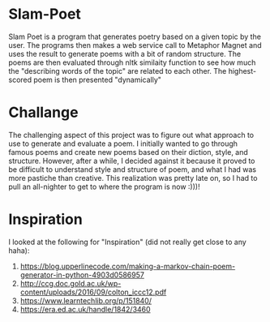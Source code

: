 # Slam-Poet
Slam Poet is a program that generates poetry based on a given topic by the user. The programs then makes a web service call to Metaphor Magnet and uses the result to generate poems with a bit of random structure. The poems are then evaluated through nltk similaity function to see how much the "describing words of the topic" are related to each other. The highest-scored poem is then presented "dynamically"
# Challange
The challenging aspect of this project was to figure out what approach to use to generate and evaluate a poem. I initially wanted to go through famous poems and create new poems based on their diction, style, and structure. However, after a while, I decided against it because it proved to be difficult to understand style and structure of poem, and what I had was more pastiche than creative. This realization was pretty late on, so I had to pull an all-nighter to get to where the program is now :)))!
# Inspiration
I looked at the following for "Inspiration" (did not really get close to any haha):
1. https://blog.upperlinecode.com/making-a-markov-chain-poem-generator-in-python-4903d0586957
2. http://ccg.doc.gold.ac.uk/wp-content/uploads/2016/09/colton_iccc12.pdf
3. https://www.learntechlib.org/p/151840/
4. https://era.ed.ac.uk/handle/1842/3460
